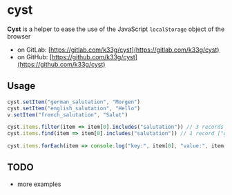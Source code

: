 # cyst

**Cyst** is a helper to ease the use of the JavaScript `localStorage` object of the browser

- on GitLab: [https://gitlab.com/k33g/cyst](https://gitlab.com/k33g/cyst)
- on GitHub: [https://github.com/k33g/cyst](https://github.com/k33g/cyst)

## Usage

```javascript
cyst.setItem("german_salutation", "Morgen")
cyst.setItem("english_salutation", "Hello")
v.setItem("french_salutation", "Salut")

cyst.items.filter(item => item[0].includes("salutation")) // 3 records
cyst.items.find(item => item[0].includes("salutation")) // 1 record ["german_salutation", "Morgen"]

cyst.items.forEach(item => console.log("key:", item[0], "value:", item[1]))
```

## TODO

- more examples